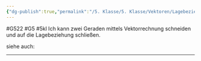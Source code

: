 ```yaml
---
{"dg-publish":true,"permalink":"/5. Klasse/5. Klasse/Vektoren/Lagebeziehung zweier Geraden ermitteln/"}
---
```


#G522 #G5 #5kl
Ich kann zwei Geraden mittels Vektorrechnung schneiden und auf die Lagebeziehung schließen.

siehe auch:
___

